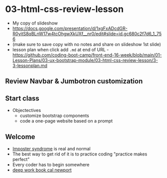 # 03-html-css-review-lesson
* My copy of slideshow
* https://docs.google.com/presentation/d/1xgFxADcdGR-R0yitS8qBLnW17w4tcOhgwXkUXf__nr0/edit#slide=id.gc680c2f7d6_1_756
* (make sure to save copy with no notes and share on slideshow 1st slide)
* lesson plan when click add `.md` at end of URL - https://github.com/coding-boot-camp/front-end-16-week/blob/main/01-Lesson-Plans/03-ux-bootstrap-module/03-html-css-review-lesson/3-3-lessonplan.md

## Review Navbar & Jumbotron customization

## Start class
* Objectectives
  * customize bootstrap components
  * code a one-page website based on a prompt

## Welcome
* [Imposter syndrome](https://www.opengrowth.com/resources/why-do-software-developers-suffer-from-imposter-syndrome) is real and normal
* The best way to get rid of it is to practice coding "practice makes perfect"
* Every coder has to begin somewhere
* [deep work book cal newport](https://www.goodreads.com/book/show/25744928-deep-work)


